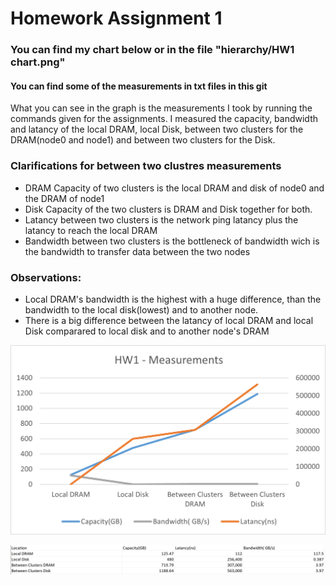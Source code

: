 # Homework Assignment 1

### You can find my chart below or in the file "hierarchy/HW1 chart.png"
#### You can find some of the measurements in txt files in this git

What you can see in the graph is the measurements I took by running the commands given for the assignments.
I measured the capacity, bandwidth and latancy of the local DRAM, local Disk, between two clusters for the DRAM(node0 and node1) and between two clusters for the Disk.

### Clarifications for between two clustres measurements
- DRAM Capacity of two clusters is the local DRAM and disk of node0 and the DRAM of node1
- Disk Capacity of the two clusters is DRAM and Disk together for both.
- Latancy between two clusters is the network ping latancy plus the latancy to reach the local DRAM
- Bandwidth between two clusters is the bottleneck of bandwidth wich is the bandwidth to transfer data between the two nodes

### Observations:
- Local DRAM's bandwidth is the highest with a huge difference, than the bandwidth to the local disk(lowest) and to another node.
- There is a big difference between the latancy of local DRAM and local Disk comparared to local disk and to another node's DRAM
  
![Chart with measurements](HW1%20chart.png)

![Raw Data](data.png)

